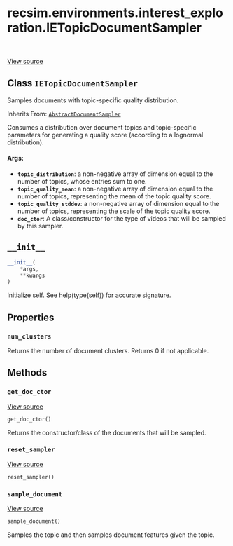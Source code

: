 <div itemscope itemtype="http://developers.google.com/ReferenceObject">
<meta itemprop="name" content="recsim.environments.interest_exploration.IETopicDocumentSampler" />
<meta itemprop="path" content="Stable" />
<meta itemprop="property" content="num_clusters"/>
<meta itemprop="property" content="__init__"/>
<meta itemprop="property" content="get_doc_ctor"/>
<meta itemprop="property" content="reset_sampler"/>
<meta itemprop="property" content="sample_document"/>
</div>

# recsim.environments.interest_exploration.IETopicDocumentSampler

<table class="tfo-notebook-buttons tfo-api" align="left">
</table>

<a target="_blank" href="https://github.com/google-research/recsim/tree/master/recsim/environments/interest_exploration.py">View
source</a>

## Class `IETopicDocumentSampler`

Samples documents with topic-specific quality distribution.

Inherits From:
[`AbstractDocumentSampler`](../../../recsim/document/AbstractDocumentSampler.md)

<!-- Placeholder for "Used in" -->

Consumes a distribution over document topics and topic-specific parameters for
generating a quality score (according to a lognormal distribution).

#### Args:

*   <b>`topic_distribution`</b>: a non-negative array of dimension equal to the
    number of topics, whose entries sum to one.
*   <b>`topic_quality_mean`</b>: a non-negative array of dimension equal to the
    number of topics, representing the mean of the topic quality score.
*   <b>`topic_quality_stddev`</b>: a non-negative array of dimension equal to
    the number of topics, representing the scale of the topic quality score.
*   <b>`doc_ctor`</b>: A class/constructor for the type of videos that will be
    sampled by this sampler.

<h2 id="__init__"><code>__init__</code></h2>

```python
__init__(
    *args,
    **kwargs
)
```

Initialize self. See help(type(self)) for accurate signature.

## Properties

<h3 id="num_clusters"><code>num_clusters</code></h3>

Returns the number of document clusters. Returns 0 if not applicable.

## Methods

<h3 id="get_doc_ctor"><code>get_doc_ctor</code></h3>

<a target="_blank" href="https://github.com/google-research/recsim/tree/master/recsim/document.py">View
source</a>

```python
get_doc_ctor()
```

Returns the constructor/class of the documents that will be sampled.

<h3 id="reset_sampler"><code>reset_sampler</code></h3>

<a target="_blank" href="https://github.com/google-research/recsim/tree/master/recsim/document.py">View
source</a>

```python
reset_sampler()
```

<h3 id="sample_document"><code>sample_document</code></h3>

<a target="_blank" href="https://github.com/google-research/recsim/tree/master/recsim/environments/interest_exploration.py">View
source</a>

```python
sample_document()
```

Samples the topic and then samples document features given the topic.
